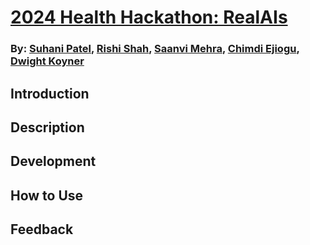 # [2024 Health Hackathon: RealAIs](https://github.com/patelsuhani/realAIs)

### By: [Suhani Patel](https://github.com/patelsuhani/), [Rishi Shah](https://github.com/rishis123/), [Saanvi Mehra](https://github.com/saanvimehra), [Chimdi Ejiogu](https://github.com/cejiogu/), [Dwight Koyner](https://github.com/dwightkoyner/)

## Introduction

## Description

## Development

## How to Use

## Feedback
